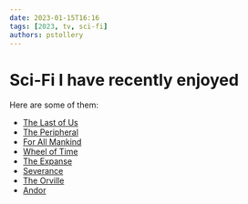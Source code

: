 ```yaml
---
date: 2023-01-15T16:16
tags: [2023, tv, sci-fi]
authors: pstollery
---
```

# Sci-Fi I have recently enjoyed

Here are some of them:
<!-- truncate -->

- [The Last of Us](https://en.wikipedia.org/wiki/The_Last_of_Us_%29TV_series%29)
- [The Peripheral](https://en.m.wikipedia.org/wiki/The_Peripheral_%28TV_series%29) 
- [For All Mankind]( https://en.m.wikipedia.org/wiki/For_All_Mankind_%28TV_series%29)
- [Wheel of Time](https://en.m.wikipedia.org/wiki/The_Wheel_of_Time%28TV_series%29)
- [The Expanse](https://en.m.wikipedia.org/wiki/The_Expanse_%28TV_series%29)
- [Severance]( https://en.m.wikipedia.org/wiki/Severance_%28TV_series%29)
- [The Orville]( https://en.m.wikipedia.org/wiki/The_Orville )
- [Andor](https://en.m.wikipedia.org/wiki/Andor_%28TV_series%29)
